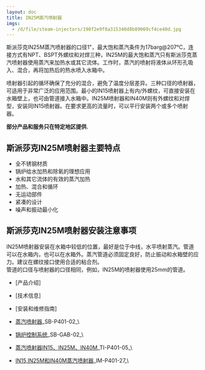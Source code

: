 ```yaml
---
layout: doc
title: IN25M蒸汽喷射器
imgs:
  - /d/file/steam-injectors/198f2e9f8a315340d8b89069cf4ce40d.jpg
---
```


斯派莎克IN25M蒸汽喷射器的口径1"，最大饱和蒸汽条件为17barg@207℃，连接方式有NPT、BSPT外螺纹和对焊三种，IN25M的最大饱和蒸汽只有斯派莎克蒸汽喷射器使用蒸汽来加热水或其它流体。工作时，蒸汽的喷射将液体从环形孔吸入、混合，再将加热后的热水喷入水箱中。

喷射器引起的循环确保了充分的混合，避免了温度分层差异。三种口径的喷射器，可适用于非常广泛的应用范围。最小的IN15喷射器上有内/外螺纹，可直接安装在水箱壁上，也可由管道接入水箱中。IN25M喷射器和IN40M则有外螺纹和对焊型，安装同IN15喷射器。在要求更高的流量时，可以平行安装两个或多个喷射器。

**部分产品和服务只在特定地区提供.**

## 斯派莎克IN25M喷射器主要特点

- 全不锈钢材质
- 锅炉给水加热和除氧的理想应用
- 水和其它流体的有效的蒸汽加热
- 加热、混合和循环
- 无运动部件
- 紧凑的设计
- 噪声和振动最小化

## 斯派莎克IN25M喷射器安装注意事项

IN25M喷射器安装在水箱中较低的位置，最好是位于中线，水平喷射蒸汽。管道可以在水箱内，也可以在水箱外。蒸汽管道必须固定良好，防止振动和水箱壁的应力。建议在螺纹接口使用合适的粘合剂。  
管道的口径与喷射器的口径相同，例如，IN25M的喷射器使用25mm的管道。

- [产品介绍]
- [技术信息]
- [安装和维修指南]

- [蒸汽喷射器](https://assets.spiraxvalve.com/pdf/SB-P401-02-蒸汽喷射器.pdf)\_SB-P401-02\_\
- [锅炉控制系统](https://assets.spiraxvalve.com/pdf/SB-GAB-02-锅炉控制系统.pdf)\_SB-GAB-02\_\

- [蒸汽喷射器IN15、IN25M、IN40M](https://assets.spiraxvalve.com/pdf/TI-P401-05-蒸汽喷射器IN15、IN25M、IN40M.pdf)\_TI-P401-05\_\

- [IN15,IN25M和IN40M蒸汽喷射器](https://assets.spiraxvalve.com/pdf/IM-P401-27-IN15,IN25M和IN40M蒸汽喷射器.pdf)\_IM-P401-27\_\
